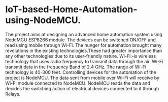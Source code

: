 # IoT-based-Home-Automation-using-NodeMCU.

The project aims at designing an advanced home automation system using NodeMCU ESP8266 module. The devices can be
switched ON/OFF and read using mobile through Wi-Fi. The hunger for automation brought many revolutions in the existing
technologies.These had greater importance than any other technologies due to its user-friendly nature.
Wi-Fi:-is wireless technology that uses radio frequency to transmit data through the air. Wi-Fi transmit data in the frequency
Band of 2.4 GHz. The range of Wi-Fi technology is 40-300 feet.
Controlling devices for the automation of the project is NodeMCU. The data sent from mobile over Wi-Fi will receive by Wi-Fi
module connected to NodeMCU. NodeMCU reads the data and decides the switching action of electrical devices connected to it
through Relays.
